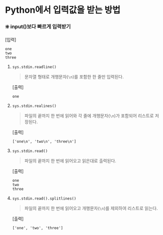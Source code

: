 # Python에서 입력값을 받는 방법

### ❇️ input()보다 빠르게 입력받기

[입력]

```
one
two
three
```



1. `sys.stdin.readline()`

   >  문자열 형태로 개행문자(`\n`)를 포함한 한 줄만 입력된다.

   [출력]

   ```
   one
   ```

   

2. `sys.stdin.realines()`

   > 파일의 끝까지 한 번에 읽어와 각 줄에 개행문자(`\n`)가 포함되어 리스트로 저장된다.

   [출력]

   ```
   ['one\n', 'two\n', 'three\n']
   ```

   

3. `sys.stdin.read()`

   > 파일의 끝까지 한 번에 읽어오고 읽은대로 출력된다.

   [출력]

   ```
   one
   two
   three
   ```

   

4. `sys.stdin.read().splitlines()`

   > 파일의 끝까지 한 번에 읽어오고 개행문자(`\n`)를 제외하여 리스트로 읽는다.

   [출력]

   ```
   ['one', 'two', 'three']
   ```

   